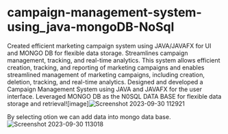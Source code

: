 # campaign-management-system-using_java-mongoDB-NoSql
Created efficient marketing campaign system using JAVA/JAVAFX for UI and MONGO DB for flexible data storage. Streamlines campaign management, tracking, and real-time analytics.
This system allows efficient creation, tracking, and reporting of marketing campaigns and enables streamlined management of marketing campaigns, including creation, deletion, tracking, and real-time analytics. 
Designed and developed a Campaign Management System using JAVA and JAVAFX for the user interface. Leveraged MONGO DB as the N0SQL  DATA BASE for flexible data storage and retrieval![image]![Screenshot 2023-09-30 112921](https://github.com/AdityaRam1607/campaign-management-system-using_java-mongoDB-NoSql/assets/102134127/90fb74e2-e794-4dd1-95d6-3840c323a404)

By selecting otion we can add data into mongo data base.
![Screenshot 2023-09-30 113018](https://github.com/AdityaRam1607/campaign-management-system-using_java-mongoDB-NoSql/assets/102134127/1fc0a8a8-0409-4f69-960b-3f78df7a0eb5)
